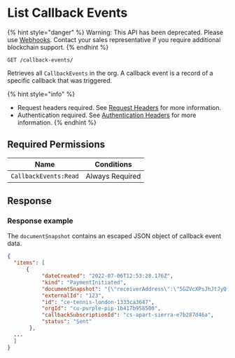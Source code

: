 # List Callback Events

&#x20;&#x20;

{% hint style="danger" %}
Warning: This API has been deprecated.  Please use [Webhooks](../../../webhooks/).  Contact your sales representative if you require additional blockchain support. &#x20;
{% endhint %}

&#x20;

`GET /callback-events/`

Retrieves all `CallbackEvents` in the org. A callback event is a record of a specific callback that was triggered.

{% hint style="info" %}
* Request headers required. See [Request Headers](../../../../getting-started/request-headers.md) for more information.
* Authentication required. See [Authentication Headers](../../../../getting-started/request-headers.md#authentication-headers) for more information.
{% endhint %}

## Required Permissions

| Name                  | Conditions      |
| --------------------- | --------------- |
| `CallbackEvents:Read` | Always Required |

## Response <a href="#response" id="response"></a>

### Response example <a href="#response-example" id="response-example"></a>

The `documentSnapshot` contains an escaped JSON object of callback event data.

```json
{
  "items": [
      {
           "dateCreated": "2022-07-06T12:53:28.176Z",
           "kind": "PaymentInitiated",
           "documentSnapshot": "{\"receiverAddress\":\"5GZVcXPsJhJtJyQf3qVLw4kYi9KUV2SjNQS6PhyhjgV7\",\"note\":\"TEST-amount-5-1657112007850\",\"amount\":\"0.0011\",\"assetSymbol\":\"SOL\",\"dateCreated\":\"2022-07-06T12:53:27.891Z\",\"receiver\":{\"kind\":\"BlockchainWalletAddress\",\"address\":\"5GZVcXPsJhJtJyQf3qVLw4kYi9KUV2SjNQS6PhyhjgV7\"},\"initiator\":{\"kind\":\"Employee\",\"orgId\":\"cu-purple-pip-1b417b958500\",\"employeeId\":\"ce-early-violet-703a68145bca\"},\"assetAccountId\":\"aa-muppet-crazy-b2fa6ab7a8\",\"id\":\"pa-saturn-lion-bfc5b80210\",\"orgId\":\"cu-purple-pip-1b417b958500\",\"status\":\"Initiated\"}",
           "externalId": "123",
           "id": "ce-tennis-london-1333ca3647",
           "orgId": "cu-purple-pip-1b417b958500",
           "callbackSubscriptionId": "cs-apart-sierra-e7b287d46a",
           "status": "Sent"
       },
  ...
  ]
}
```
